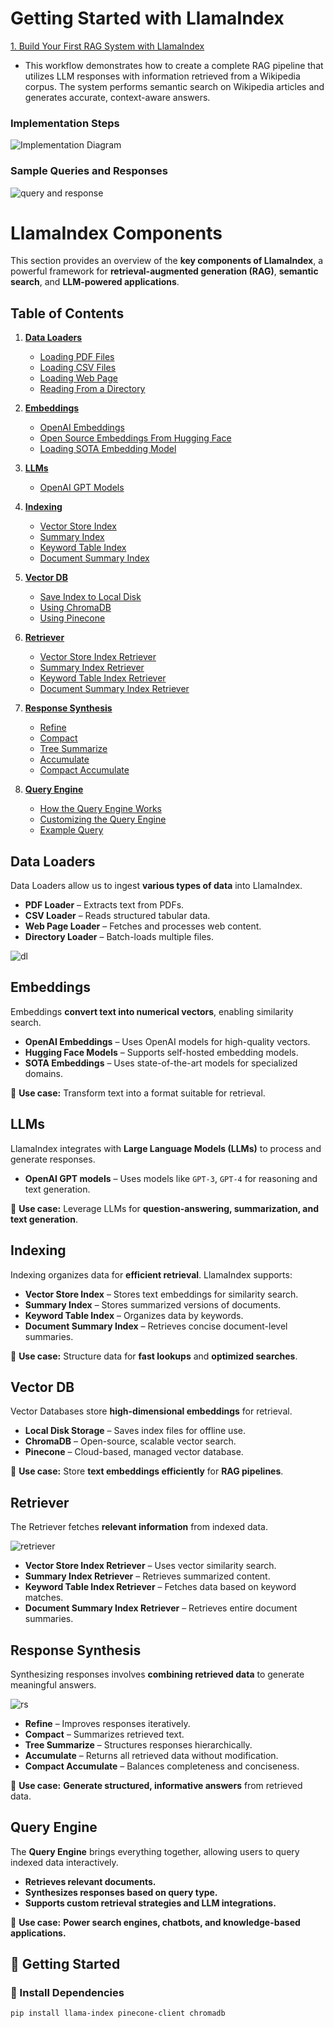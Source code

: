 # Getting Started with LlamaIndex

[1. Build Your First RAG System with LlamaIndex](https://github.com/AnkitaMungalpara/Production-Ready-RAG-with-LlamaIndex/blob/main/Build_Your_First_RAG_System_with_LlamaIndex.ipynb)

- This workflow demonstrates how to create a complete RAG pipeline that utilizes LLM responses with information retrieved from a Wikipedia corpus. The system performs semantic search on Wikipedia articles and generates accurate, context-aware answers.

### Implementation Steps

![Implementation Diagram](https://i.imgur.com/nEJmrzf.png)

### Sample Queries and Responses

![query and response](https://i.imgur.com/IoVB375.png)

# LlamaIndex Components

This section provides an overview of the **key components of LlamaIndex**, a powerful framework for **retrieval-augmented generation (RAG)**, **semantic search**, and **LLM-powered applications**.  

## Table of Contents  

1. **[Data Loaders](#data-loaders)**  
   - [Loading PDF Files](#loading-pdf-files)  
   - [Loading CSV Files](#loading-csv-files)  
   - [Loading Web Page](#loading-web-page)  
   - [Reading From a Directory](#reading-from-a-directory)  

2. **[Embeddings](#embeddings)**  
   - [OpenAI Embeddings](#openai-embeddings)  
   - [Open Source Embeddings From Hugging Face](#open-source-embeddings-from-hugging-face)  
   - [Loading SOTA Embedding Model](#loading-sota-embedding-model)  

3. **[LLMs](#llms)**  
   - [OpenAI GPT Models](#openai-gpt-models)  

4. **[Indexing](#indexing)**  
   - [Vector Store Index](#vector-store-index)  
   - [Summary Index](#summary-index)  
   - [Keyword Table Index](#keyword-table-index)  
   - [Document Summary Index](#document-summary-index)  

5. **[Vector DB](#vector-db)**  
   - [Save Index to Local Disk](#save-index-to-local-disk)  
   - [Using ChromaDB](#using-chromadb)  
   - [Using Pinecone](#using-pinecone)  

6. **[Retriever](#retriever)**  
   - [Vector Store Index Retriever](#vector-store-index-retriever)  
   - [Summary Index Retriever](#summary-index-retriever)  
   - [Keyword Table Index Retriever](#keyword-table-index-retriever)  
   - [Document Summary Index Retriever](#document-summary-index-retriever)  

7. **[Response Synthesis](#response-synthesis)**  
   - [Refine](#refine)  
   - [Compact](#compact)  
   - [Tree Summarize](#tree-summarize)  
   - [Accumulate](#accumulate)  
   - [Compact Accumulate](#compact-accumulate)  

8. **[Query Engine](#query-engine)**  
   - [How the Query Engine Works](#how-the-query-engine-works)  
   - [Customizing the Query Engine](#customizing-the-query-engine)  
   - [Example Query](#example-query)  


## Data Loaders  

Data Loaders allow us to ingest **various types of data** into LlamaIndex.  

- **PDF Loader** – Extracts text from PDFs.  
- **CSV Loader** – Reads structured tabular data.  
- **Web Page Loader** – Fetches and processes web content.  
- **Directory Loader** – Batch-loads multiple files.  

![dl](https://i.imgur.com/A7goK2X.png)


## Embeddings  

Embeddings **convert text into numerical vectors**, enabling similarity search.  

- **OpenAI Embeddings** – Uses OpenAI models for high-quality vectors.  
- **Hugging Face Models** – Supports self-hosted embedding models.  
- **SOTA Embeddings** – Uses state-of-the-art models for specialized domains.  

🔹 **Use case:** Transform text into a format suitable for retrieval.  


## LLMs  

LlamaIndex integrates with **Large Language Models (LLMs)** to process and generate responses.  

- **OpenAI GPT models** – Uses models like `GPT-3`, `GPT-4` for reasoning and text generation.  

🔹 **Use case:** Leverage LLMs for **question-answering, summarization, and text generation**.  

## Indexing  

Indexing organizes data for **efficient retrieval**. LlamaIndex supports:  

- **Vector Store Index** – Stores text embeddings for similarity search.  
- **Summary Index** – Stores summarized versions of documents.  
- **Keyword Table Index** – Organizes data by keywords.  
- **Document Summary Index** – Retrieves concise document-level summaries.  

🔹 **Use case:** Structure data for **fast lookups** and **optimized searches**.  


## Vector DB  

Vector Databases store **high-dimensional embeddings** for retrieval.  

- **Local Disk Storage** – Saves index files for offline use.  
- **ChromaDB** – Open-source, scalable vector search.  
- **Pinecone** – Cloud-based, managed vector database.  

🔹 **Use case:** Store **text embeddings efficiently** for **RAG pipelines**.  

## Retriever  

The Retriever fetches **relevant information** from indexed data.  

![retriever](https://i.imgur.com/f4D20Vq.png)

- **Vector Store Index Retriever** – Uses vector similarity search.  
- **Summary Index Retriever** – Retrieves summarized content.  
- **Keyword Table Index Retriever** – Fetches data based on keyword matches.  
- **Document Summary Index Retriever** – Retrieves entire document summaries.  


## Response Synthesis  

Synthesizing responses involves **combining retrieved data** to generate meaningful answers.  

![rs](https://i.imgur.com/dt6pnRx.png)

- **Refine** – Improves responses iteratively.  
- **Compact** – Summarizes retrieved text.  
- **Tree Summarize** – Structures responses hierarchically.  
- **Accumulate** – Returns all retrieved data without modification.  
- **Compact Accumulate** – Balances completeness and conciseness.  

🔹 **Use case:** **Generate structured, informative answers** from retrieved data.  


## Query Engine  

The **Query Engine** brings everything together, allowing users to query indexed data interactively.  

- **Retrieves relevant documents.**  
- **Synthesizes responses based on query type.**  
- **Supports custom retrieval strategies and LLM integrations.**  

🔹 **Use case:** **Power search engines, chatbots, and knowledge-based applications.**  

## 🚀 Getting Started  

### 📌 Install Dependencies  

```bash
pip install llama-index pinecone-client chromadb
